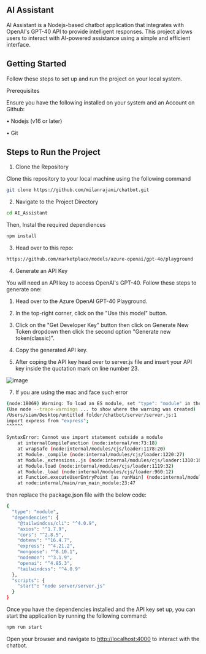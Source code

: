 ## Al Assistant

Al Assistant is a Nodejs-based chatbot application that integrates with OpenAl's GPT-40 API to provide
intelligent responses. This project allows users to interact with Al-powered assistance using a simple and
efficient interface.

## Getting Started

Follow these steps to set up and run the project on your local system.

Prerequisites

Ensure you have the following installed on your system and an Account on Github:

• Nodejs (v16 or later)

• Git

## Steps to Run the Project

1. Clone the Repository
   
Clone this repository to your local machine using the following command

```bash
git clone https://github.com/milanrajani/chatbot.git
```
2. Navigate to the Project Directory

```bash
cd AI_Assistant
```
Then, Instal the required dependiences

```bash
npm install
```

3. Head over to this repo:
   
```bash
https://github.com/marketplace/models/azure-openai/gpt-4o/playground
```
4. Generate an API Key
   
You will need an API key to access OpenAl's GPT-40. Follow these steps to generate one:

1. Head over to the Azure OpenAl GPT-40 Playground.
   
2. In the top-right corner, click on the "Use this model" button.
   
3. Click on the "Get Developer Key" button then click on Generate New Token dropdown then click the second option "Generate new token(classic)".
   
5. Copy the generated API key.

6. After coping the API key head over to server.js file and insert your API key inside the quotation mark on line number 23.

![image](https://github.com/user-attachments/assets/1d11d224-b638-4992-9862-5391b2ecff31)

7. If you are using the mac and face such error

```bash
(node:18069) Warning: To load an ES module, set "type": "module" in the package.json or use the .mjs extension.
(Use node --trace-warnings ... to show where the warning was created)
/Users/siam/Desktop/untitled folder/chatbot/server/server.js:1
import express from "express";
^^^^^^

SyntaxError: Cannot use import statement outside a module
    at internalCompileFunction (node:internal/vm:73:18)
    at wrapSafe (node:internal/modules/cjs/loader:1178:20)
    at Module._compile (node:internal/modules/cjs/loader:1220:27)
    at Module._extensions..js (node:internal/modules/cjs/loader:1310:10)
    at Module.load (node:internal/modules/cjs/loader:1119:32)
    at Module._load (node:internal/modules/cjs/loader:960:12)
    at Function.executeUserEntryPoint [as runMain] (node:internal/modules/run_main:81:12)
    at node:internal/main/run_main_module:23:47


```  
then replace the package.json file with the below code:

```bash
{
  "type": "module",
  "dependencies": {
    "@tailwindcss/cli": "^4.0.9",
    "axios": "^1.7.9",
    "cors": "^2.8.5",
    "dotenv": "^16.4.7",
    "express": "^4.21.2",
    "mongoose": "^8.10.1",
    "nodemon": "^3.1.9",
    "openai": "^4.85.3",
    "tailwindcss": "^4.0.9"
  },
  "scripts": {
    "start": "node server/server.js"
  }
}
```



Once you have the dependencies installed and the API key set up, you can start the application by running the following command:

```bash
npm run start
```
Open your browser and navigate to [http://localhost:4000](http://localhost:4000) to interact with the chatbot.
























